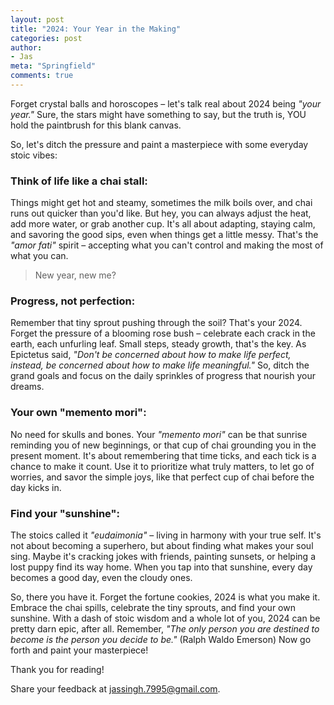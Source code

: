 ```yaml
---
layout: post
title: "2024: Your Year in the Making"
categories: post
author:
- Jas
meta: "Springfield"
comments: true
---
```


Forget crystal balls and horoscopes – let's talk real about 2024 being *"your year."* Sure, the stars might have something to say, but the truth is, YOU hold the paintbrush for this blank canvas. 

So, let's ditch the pressure and paint a masterpiece with some everyday stoic vibes:

### **Think of life like a chai stall:**

Things might get hot and steamy, sometimes the milk boils over, and chai runs out quicker than you'd like. But hey, you can always adjust the heat, add more water, or grab another cup. It's all about adapting, staying calm, and savoring the good sips, even when things get a little messy. That's the *"amor fati"* spirit – accepting what you can't control and making the most of what you can.

> New year, new me?

### **Progress, not perfection:**

Remember that tiny sprout pushing through the soil? That's your 2024. Forget the pressure of a blooming rose bush – celebrate each crack in the earth, each unfurling leaf. Small steps, steady growth, that's the key. As Epictetus said, *"Don't be concerned about how to make life perfect, instead, be concerned about how to make life meaningful."* So, ditch the grand goals and focus on the daily sprinkles of progress that nourish your dreams.

### **Your own "memento mori":**

No need for skulls and bones. Your *"memento mori"* can be that sunrise reminding you of new beginnings, or that cup of chai grounding you in the present moment. It's about remembering that time ticks, and each tick is a chance to make it count. Use it to prioritize what truly matters, to let go of worries, and savor the simple joys, like that perfect cup of chai before the day kicks in.

### **Find your "sunshine":**

The stoics called it *"eudaimonia"* – living in harmony with your true self. It's not about becoming a superhero, but about finding what makes your soul sing. Maybe it's cracking jokes with friends, painting sunsets, or helping a lost puppy find its way home. When you tap into that sunshine, every day becomes a good day, even the cloudy ones.

So, there you have it. Forget the fortune cookies, 2024 is what you make it. Embrace the chai spills, celebrate the tiny sprouts, and find your own sunshine. With a dash of stoic wisdom and a whole lot of you, 2024 can be pretty darn epic, after all. Remember, *"The only person you are destined to become is the person you decide to be."* (Ralph Waldo Emerson) Now go forth and paint your masterpiece!


Thank you for reading!

Share your feedback at [jassingh.7995@gmail.com](mailto:jassingh.7995@gmail.com?subject=Feedback).
